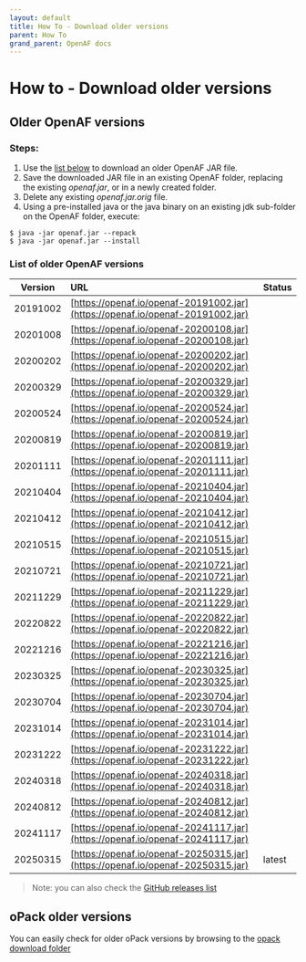 ```yaml
---
layout: default
title: How To - Download older versions
parent: How To
grand_parent: OpenAF docs
---
```


# How to - Download older versions

## Older OpenAF versions

### Steps:

1. Use the [list below](#list-of-older-openaf-versions) to download an older OpenAF JAR file.
2. Save the downloaded JAR file in an existing OpenAF folder, replacing the existing _openaf.jar_, or in a newly created folder.
3. Delete any existing _openaf.jar.orig_ file.
4. Using a pre-installed java or the java binary on an existing jdk sub-folder on the OpenAF folder, execute: 
````
$ java -jar openaf.jar --repack 
$ java -jar openaf.jar --install
````

### List of older OpenAF versions

| Version | URL | Status |
|---------|:----|--------|
| 20191002 | [https://openaf.io/openaf-20191002.jar](https://openaf.io/openaf-20191002.jar) | |
| 20201008 | [https://openaf.io/openaf-20200108.jar](https://openaf.io/openaf-20200108.jar) | |
| 20200202 | [https://openaf.io/openaf-20200202.jar](https://openaf.io/openaf-20200202.jar) | | 
| 20200329 | [https://openaf.io/openaf-20200329.jar](https://openaf.io/openaf-20200329.jar) | |
| 20200524 | [https://openaf.io/openaf-20200524.jar](https://openaf.io/openaf-20200524.jar) | |
| 20200819 | [https://openaf.io/openaf-20200819.jar](https://openaf.io/openaf-20200819.jar) | |
| 20201111 | [https://openaf.io/openaf-20201111.jar](https://openaf.io/openaf-20201111.jar) | |
| 20210404 | [https://openaf.io/openaf-20210404.jar](https://openaf.io/openaf-20210404.jar) | |
| 20210412 | [https://openaf.io/openaf-20210412.jar](https://openaf.io/openaf-20210412.jar) | |
| 20210515 | [https://openaf.io/openaf-20210515.jar](https://openaf.io/openaf-20210515.jar) | |
| 20210721 | [https://openaf.io/openaf-20210721.jar](https://openaf.io/openaf-20210721.jar) | |
| 20211229 | [https://openaf.io/openaf-20211229.jar](https://openaf.io/openaf-20211229.jar) | |
| 20220822 | [https://openaf.io/openaf-20220822.jar](https://openaf.io/openaf-20220822.jar) | |
| 20221216 | [https://openaf.io/openaf-20221216.jar](https://openaf.io/openaf-20221216.jar) | |
| 20230325 | [https://openaf.io/openaf-20230325.jar](https://openaf.io/openaf-20230325.jar) | |
| 20230704 | [https://openaf.io/openaf-20230704.jar](https://openaf.io/openaf-20230704.jar) | |
| 20231014 | [https://openaf.io/openaf-20231014.jar](https://openaf.io/openaf-20231014.jar) | |
| 20231222 | [https://openaf.io/openaf-20231222.jar](https://openaf.io/openaf-20231222.jar) | |
| 20240318 | [https://openaf.io/openaf-20240318.jar](https://openaf.io/openaf-20240318.jar) | |
| 20240812 | [https://openaf.io/openaf-20240812.jar](https://openaf.io/openaf-20240812.jar) | |
| 20241117 | [https://openaf.io/openaf-20241117.jar](https://openaf.io/openaf-20241117.jar) | |
| 20250315 | [https://openaf.io/openaf-20250315.jar](https://openaf.io/openaf-20250315.jar) | latest |

> Note: you can also check the [GitHub releases list](https://github.com/OpenAF/openaf/releases)

## oPack older versions

You can easily check for older oPack versions by browsing to the [opack download folder](https://openaf.io/opacks)